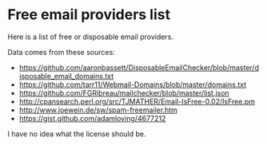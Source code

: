 # Free email providers list

Here is a list of free or disposable email providers.

Data comes from these sources:

* https://github.com/aaronbassett/DisposableEmailChecker/blob/master/disposable_email_domains.txt
* https://github.com/tarr11/Webmail-Domains/blob/master/domains.txt
* https://github.com/FGRibreau/mailchecker/blob/master/list.json
* http://cpansearch.perl.org/src/TJMATHER/Email-IsFree-0.02/IsFree.pm
* http://www.joewein.de/sw/spam-freemailer.htm
* https://gist.github.com/adamloving/4677212

I have no idea what the license should be.